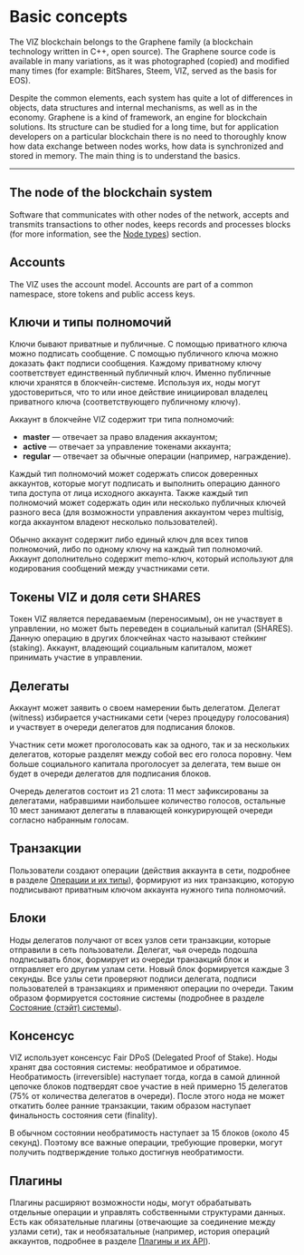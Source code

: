 # Basic concepts

The VIZ blockchain belongs to the Graphene family (a blockchain technology written in C++, open source). The Graphene source code is available in many variations, as it was photographed (copied) and modified many times (for example: BitShares, Steem, VIZ, served as the basis for EOS).

Despite the common elements, each system has quite a lot of differences in objects, data structures and internal mechanisms, as well as in the economy. Graphene is a kind of framework, an engine for blockchain solutions. Its structure can be studied for a long time, but for application developers on a particular blockchain there is no need to thoroughly know how data exchange between nodes works, how data is synchronized and stored in memory. The main thing is to understand the basics.

***

## The node of the blockchain system

Software that communicates with other nodes of the network, accepts and transmits transactions to other nodes, keeps records and processes blocks (for more information, see the [Node types](node-types.md)) section.

## Accounts

The VIZ uses the account model. Accounts are part of a common namespace, store tokens and public access keys.

## Ключи и типы полномочий

Ключи бывают приватные и публичные. С помощью приватного ключа можно подписать сообщение. С помощью публичного ключа можно доказать факт подписи сообщения. Каждому приватному ключу соответствует единственный публичный ключ. Именно публичные ключи хранятся в блокчейн-системе. Используя их, ноды могут удостовериться, что то или иное действие инициировал владелец приватного ключа (соответствующего публичному ключу).

Аккаунт в блокчейне VIZ содержит три типа полномочий:
- **master** — отвечает за право владения аккаунтом;
- **active** — отвечает за управление токенами аккаунта;
- **regular** — отвечает за обычные операции (например, награждение).

Каждый тип полномочий может содержать список доверенных аккаунтов, которые могут подписать и выполнить операцию данного типа доступа от лица исходного аккаунта. Также каждый тип полномочий может содержать один или несколько публичных ключей разного веса (для возможности управления аккаунтом через multisig, когда аккаунтом владеют несколько пользователей).

Обычно аккаунт содержит либо единый ключ для всех типов полномочий, либо по одному ключу на каждый тип полномочий.
Аккаунт дополнительно содержит memo-ключ, который используют для кодирования сообщений между участниками сети.

## Токены VIZ и доля сети SHARES

Токен VIZ является передаваемым (переносимым), он не участвует в управлении, но может быть переведен в социальный капитал (SHARES). Данную операцию в других блокчейнах часто называют стейкинг (staking). Аккаунт, владеющий социальным капиталом, может принимать участие в управлении.

## Делегаты

Аккаунт может заявить о своем намерении быть делегатом. Делегат (witness) избирается участниками сети (через процедуру голосования) и участвует в очереди делегатов для подписания блоков.

Участник сети может проголосовать как за одного, так и за нескольких делегатов, которые разделят между собой вес его голоса поровну. Чем больше социального капитала проголосует за делегата, тем выше он будет в очереди делегатов для подписания блоков.

Очередь делегатов состоит из 21 слота: 11 мест зафиксированы за делегатами, набравшими наибольшее количество голосов, остальные 10 мест занимают делегаты в плавающей конкурирующей очереди согласно набранным голосам.

## Транзакции

Пользователи создают операции (действия аккаунта в сети, подробнее в разделе [Операции и их типы](operations.md)), формируют из них транзакцию, которую подписывают приватным ключом аккаунта нужного типа полномочий.

## Блоки

Ноды делегатов получают от всех узлов сети транзакции, которые отправили в сеть пользователи. Делегат, чья очередь подошла подписывать блок, формирует из очереди транзакций блок и отправляет его другим узлам сети. Новый блок формируется каждые 3 секунды. Все узлы сети проверяют подписи делегата, подписи пользователей в транзакциях и применяют операции по очереди. Таким образом формируется состояние системы (подробнее в разделе [Состояние (стэйт) системы](state.md)).

## Консенсус

VIZ использует консенсус Fair DPoS (Delegated Proof of Stake). Ноды хранят два состояния системы: необратимое и обратимое. Необратимость (irreversible) наступает тогда, когда в самой длинной цепочке блоков подтвердят свое участие в ней примерно 15 делегатов (75% от количества делегатов в очереди). После этого нода не может откатить более ранние транзакции, таким образом наступает финальность состояния сети (finality).

В обычном состоянии необратимость наступает за 15 блоков (около 45 секунд). Поэтому все важные операции, требующие проверки, могут получить подтверждение только достигнув необратимости.

## Плагины

Плагины расширяют возможности ноды, могут обрабатывать отдельные операции и управлять собственными структурами данных. Есть как обязательные плагины (отвечающие за соединение между узлами сети), так и необязатальные (например, история операций аккаунтов, подробнее в разделе [Плагины и их API](plugins-api.md)).
